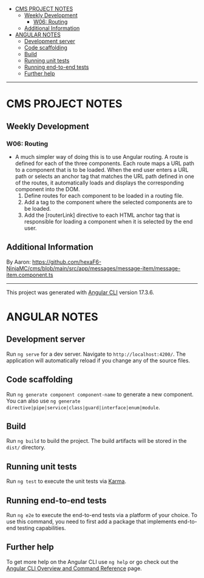 - [CMS PROJECT NOTES](#cms-project-notes)
  - [Weekly Development](#weekly-development)
    - [W06: Routing](#w06-routing)
  - [Additional Information](#additional-information)
- [ANGULAR NOTES](#angular-notes)
  - [Development server](#development-server)
  - [Code scaffolding](#code-scaffolding)
  - [Build](#build)
  - [Running unit tests](#running-unit-tests)
  - [Running end-to-end tests](#running-end-to-end-tests)
  - [Further help](#further-help)

---


# CMS PROJECT NOTES

## Weekly Development

### W06: Routing

- A much simpler way of doing this is to use Angular routing. A route is defined for each of the three components. Each route maps a URL path to a component that is to be loaded. When the end user enters a URL path or selects an anchor tag that matches the URL path defined in one of the routes, it automatically loads and displays the corresponding component into the DOM.
  1. Define routes for each component to be loaded in a routing file.
  2. Add a <router-outlet> tag to the component where the selected components are to be loaded.
  3. Add the [routerLink] directive to each HTML anchor tag that is responsible for loading a component when it is selected by the end user.

## Additional Information

By Aaron: https://github.com/hexaF6-NinjaMC/cms/blob/main/src/app/messages/message-item/message-item.component.ts

---

This project was generated with [Angular CLI](https://github.com/angular/angular-cli) version 17.3.6.

# ANGULAR NOTES

## Development server

Run `ng serve` for a dev server. Navigate to `http://localhost:4200/`. The application will automatically reload if you change any of the source files.

## Code scaffolding

Run `ng generate component component-name` to generate a new component. You can also use `ng generate directive|pipe|service|class|guard|interface|enum|module`.

## Build

Run `ng build` to build the project. The build artifacts will be stored in the `dist/` directory.

## Running unit tests

Run `ng test` to execute the unit tests via [Karma](https://karma-runner.github.io).

## Running end-to-end tests

Run `ng e2e` to execute the end-to-end tests via a platform of your choice. To use this command, you need to first add a package that implements end-to-end testing capabilities.

## Further help

To get more help on the Angular CLI use `ng help` or go check out the [Angular CLI Overview and Command Reference](https://angular.io/cli) page.
